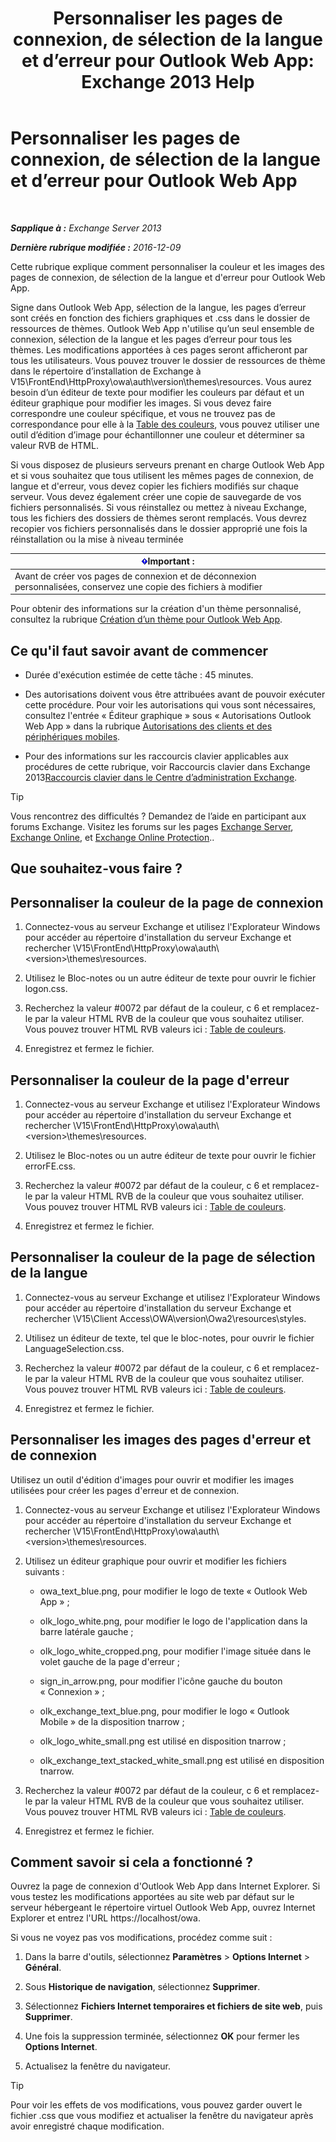 ﻿---
title: 'Personnaliser les pages de connexion, de sélection de la langue et d’erreur pour Outlook Web App: Exchange 2013 Help'
TOCTitle: Personnaliser les pages de connexion, de sélection de la langue et d’erreur pour Outlook Web App
ms:assetid: d8d9f735-7181-428f-9049-b9886dce5159
ms:mtpsurl: https://technet.microsoft.com/fr-fr/library/Ee633483(v=EXCHG.150)
ms:contentKeyID: 54652778
ms.date: 05/23/2018
mtps_version: v=EXCHG.150
ms.translationtype: MT
---

# Personnaliser les pages de connexion, de sélection de la langue et d’erreur pour Outlook Web App

 

_**Sapplique à :** Exchange Server 2013_

_**Dernière rubrique modifiée :** 2016-12-09_

Cette rubrique explique comment personnaliser la couleur et les images des pages de connexion, de sélection de la langue et d'erreur pour Outlook Web App.

Signe dans Outlook Web App, sélection de la langue, les pages d’erreur sont créés en fonction des fichiers graphiques et .css dans le dossier de ressources de thèmes. Outlook Web App n'utilise qu’un seul ensemble de connexion, sélection de la langue et les pages d’erreur pour tous les thèmes. Les modifications apportées à ces pages seront afficheront par tous les utilisateurs. Vous pouvez trouver le dossier de ressources de thème dans le répertoire d’installation de Exchange à V15\\FrontEnd\\HttpProxy\\owa\\auth\\version\\themes\\resources. Vous aurez besoin d’un éditeur de texte pour modifier les couleurs par défaut et un éditeur graphique pour modifier les images. Si vous devez faire correspondre une couleur spécifique, et vous ne trouvez pas de correspondance pour elle à la [Table des couleurs](https://go.microsoft.com/fwlink/p/?linkid=280679), vous pouvez utiliser une outil d’édition d’image pour échantillonner une couleur et déterminer sa valeur RVB de HTML.

Si vous disposez de plusieurs serveurs prenant en charge Outlook Web App et si vous souhaitez que tous utilisent les mêmes pages de connexion, de langue et d'erreur, vous devez copier les fichiers modifiés sur chaque serveur. Vous devez également créer une copie de sauvegarde de vos fichiers personnalisés. Si vous réinstallez ou mettez à niveau Exchange, tous les fichiers des dossiers de thèmes seront remplacés. Vous devrez recopier vos fichiers personnalisés dans le dossier approprié une fois la réinstallation ou la mise à niveau terminée

<table>
<thead>
<tr class="header">
<th><img src="images/JJ159813.important(EXCHG.150).gif" title="Important" alt="Important" />Important :</th>
</tr>
</thead>
<tbody>
<tr class="odd">
<td>Avant de créer vos pages de connexion et de déconnexion personnalisées, conservez une copie des fichiers à modifier</td>
</tr>
</tbody>
</table>


Pour obtenir des informations sur la création d'un thème personnalisé, consultez la rubrique [Création d’un thème pour Outlook Web App](create-a-theme-for-outlook-web-app-exchange-2013-help.md).

## Ce qu'il faut savoir avant de commencer

  - Durée d'exécution estimée de cette tâche : 45 minutes.

  - Des autorisations doivent vous être attribuées avant de pouvoir exécuter cette procédure. Pour voir les autorisations qui vous sont nécessaires, consultez l'entrée « Éditeur graphique » sous « Autorisations Outlook Web App » dans la rubrique [Autorisations des clients et des périphériques mobiles](clients-and-mobile-devices-permissions-exchange-2013-help.md).

  - Pour des informations sur les raccourcis clavier applicables aux procédures de cette rubrique, voir Raccourcis clavier dans Exchange 2013[Raccourcis clavier dans le Centre d’administration Exchange](keyboard-shortcuts-in-the-exchange-admin-center-exchange-online-protection-help.md).

> [!TIP]
> Vous rencontrez des difficultés ? Demandez de l’aide en participant aux forums Exchange. Visitez les forums sur les pages <a href="https://go.microsoft.com/fwlink/p/?linkid=60612">Exchange Server</a>, <a href="https://go.microsoft.com/fwlink/p/?linkid=267542">Exchange Online</a>, et <a href="https://go.microsoft.com/fwlink/p/?linkid=285351">Exchange Online Protection</a>..


## Que souhaitez-vous faire ?

## Personnaliser la couleur de la page de connexion

1.  Connectez-vous au serveur Exchange et utilisez l'Explorateur Windows pour accéder au répertoire d'installation du serveur Exchange et rechercher \\V15\\FrontEnd\\HttpProxy\\owa\\auth\\\<version\>\\themes\\resources.

2.  Utilisez le Bloc-notes ou un autre éditeur de texte pour ouvrir le fichier logon.css.

3.  Recherchez la valeur \#0072 par défaut de la couleur, c 6 et remplacez-le par la valeur HTML RVB de la couleur que vous souhaitez utiliser. Vous pouvez trouver HTML RVB valeurs ici : [Table de couleurs](https://go.microsoft.com/fwlink/p/?linkid=280679).

4.  Enregistrez et fermez le fichier.

## Personnaliser la couleur de la page d'erreur

1.  Connectez-vous au serveur Exchange et utilisez l'Explorateur Windows pour accéder au répertoire d'installation du serveur Exchange et rechercher \\V15\\FrontEnd\\HttpProxy\\owa\\auth\\\<version\>\\themes\\resources.

2.  Utilisez le Bloc-notes ou un autre éditeur de texte pour ouvrir le fichier errorFE.css.

3.  Recherchez la valeur \#0072 par défaut de la couleur, c 6 et remplacez-le par la valeur HTML RVB de la couleur que vous souhaitez utiliser. Vous pouvez trouver HTML RVB valeurs ici : [Table de couleurs](https://go.microsoft.com/fwlink/p/?linkid=280679).

4.  Enregistrez et fermez le fichier.

## Personnaliser la couleur de la page de sélection de la langue

1.  Connectez-vous au serveur Exchange et utilisez l'Explorateur Windows pour accéder au répertoire d'installation du serveur Exchange et rechercher \\V15\\Client Access\\OWA\\version\\Owa2\\resources\\styles.

2.  Utilisez un éditeur de texte, tel que le bloc-notes, pour ouvrir le fichier LanguageSelection.css.

3.  Recherchez la valeur \#0072 par défaut de la couleur, c 6 et remplacez-le par la valeur HTML RVB de la couleur que vous souhaitez utiliser. Vous pouvez trouver HTML RVB valeurs ici : [Table de couleurs](https://go.microsoft.com/fwlink/p/?linkid=280679).

4.  Enregistrez et fermez le fichier.

## Personnaliser les images des pages d'erreur et de connexion

Utilisez un outil d'édition d'images pour ouvrir et modifier les images utilisées pour créer les pages d'erreur et de connexion.

1.  Connectez-vous au serveur Exchange et utilisez l'Explorateur Windows pour accéder au répertoire d'installation du serveur Exchange et rechercher \\V15\\FrontEnd\\HttpProxy\\owa\\auth\\\<version\>\\themes\\resources.

2.  Utilisez un éditeur graphique pour ouvrir et modifier les fichiers suivants :
    
      - owa\_text\_blue.png, pour modifier le logo de texte « Outlook Web App » ;
    
      - olk\_logo\_white.png, pour modifier le logo de l'application dans la barre latérale gauche ;
    
      - olk\_logo\_white\_cropped.png, pour modifier l'image située dans le volet gauche de la page d'erreur ;
    
      - sign\_in\_arrow.png, pour modifier l'icône gauche du bouton « Connexion » ;
    
      - olk\_exchange\_text\_blue.png, pour modifier le logo « Outlook Mobile » de la disposition tnarrow ;
    
      - olk\_logo\_white\_small.png est utilisé en disposition tnarrow ;
    
      - olk\_exchange\_text\_stacked\_white\_small.png est utilisé en disposition tnarrow.

3.  Recherchez la valeur \#0072 par défaut de la couleur, c 6 et remplacez-le par la valeur HTML RVB de la couleur que vous souhaitez utiliser. Vous pouvez trouver HTML RVB valeurs ici : [Table de couleurs](https://go.microsoft.com/fwlink/p/?linkid=280679).

4.  Enregistrez et fermez le fichier.

## Comment savoir si cela a fonctionné ?

Ouvrez la page de connexion d'Outlook Web App dans Internet Explorer. Si vous testez les modifications apportées au site web par défaut sur le serveur hébergeant le répertoire virtuel Outlook Web App, ouvrez Internet Explorer et entrez l'URL https://localhost/owa.

Si vous ne voyez pas vos modifications, procédez comme suit :

1.  Dans la barre d'outils, sélectionnez **Paramètres** \> **Options Internet** \> **Général**.

2.  Sous **Historique de navigation**, sélectionnez **Supprimer**.

3.  Sélectionnez **Fichiers Internet temporaires et fichiers de site web**, puis **Supprimer**.

4.  Une fois la suppression terminée, sélectionnez **OK** pour fermer les **Options Internet**.

5.  Actualisez la fenêtre du navigateur.

> [!TIP]
> Pour voir les effets de vos modifications, vous pouvez garder ouvert le fichier .css que vous modifiez et actualiser la fenêtre du navigateur après avoir enregistré chaque modification.


